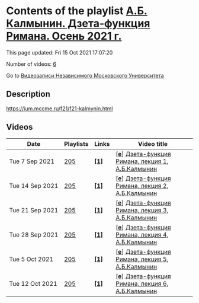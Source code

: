 # Contents of the playlist [А.Б. Калмынин. Дзета-функция Римана. Осень 2021 г.](https://www.youtube.com/playlist?list=PLp9ABVh6_x4GWD0MjDo-1J2u6kKVZw4aO)

This page updated: Fri 15 Oct 2021 17:07:20

Number of videos: [6](#videos)

Go to [Видеозаписи Независимого Московского Университета](../README.md)

## Description

<https://ium.mccme.ru/f21/f21-kalmynin.html>

## Videos

|Date|Playlists|Links|Video title|
|---|---|---|---|
| Tue&nbsp;7&nbsp;Sep&nbsp;2021 | [205](../playlists/205 "А.Б. Калмынин. Дзета-функция Римана. Осень 2021 г.") | [**[1]**](https://ium.mccme.ru/f21/f21-kalmynin.html) | [[**e**](https://studio.youtube.com/video/2ewnvo42F68/edit "Edit")] [Дзета-функция Римана, лекция 1, А.Б.Калмынин](https://www.youtube.com/watch?v=2ewnvo42F68&list=PLp9ABVh6_x4GWD0MjDo-1J2u6kKVZw4aO "https://ium.mccme.ru/f21/f21-kalmynin.html") |
| Tue&nbsp;14&nbsp;Sep&nbsp;2021 | [205](../playlists/205 "А.Б. Калмынин. Дзета-функция Римана. Осень 2021 г.") | [**[1]**](https://ium.mccme.ru/f21/f21-kalmynin.html) | [[**e**](https://studio.youtube.com/video/JwKyvGBe9C8/edit "Edit")] [Дзета-функция Римана, лекция 2, А.Б.Калмынин](https://www.youtube.com/watch?v=JwKyvGBe9C8&list=PLp9ABVh6_x4GWD0MjDo-1J2u6kKVZw4aO "https://ium.mccme.ru/f21/f21-kalmynin.html") |
| Tue&nbsp;21&nbsp;Sep&nbsp;2021 | [205](../playlists/205 "А.Б. Калмынин. Дзета-функция Римана. Осень 2021 г.") | [**[1]**](https://ium.mccme.ru/f21/f21-kalmynin.html) | [[**e**](https://studio.youtube.com/video/cD6b6xRTvqA/edit "Edit")] [Дзета-функция Римана, лекция 3, А.Б.Калмынин](https://www.youtube.com/watch?v=cD6b6xRTvqA&list=PLp9ABVh6_x4GWD0MjDo-1J2u6kKVZw4aO "https://ium.mccme.ru/f21/f21-kalmynin.html") |
| Tue&nbsp;28&nbsp;Sep&nbsp;2021 | [205](../playlists/205 "А.Б. Калмынин. Дзета-функция Римана. Осень 2021 г.") | [**[1]**](https://ium.mccme.ru/f21/f21-kalmynin.html) | [[**e**](https://studio.youtube.com/video/JKXOvt414kI/edit "Edit")] [Дзета-функция Римана, лекция 4, А.Б.Калмынин](https://www.youtube.com/watch?v=JKXOvt414kI&list=PLp9ABVh6_x4GWD0MjDo-1J2u6kKVZw4aO "https://ium.mccme.ru/f21/f21-kalmynin.html") |
| Tue&nbsp;5&nbsp;Oct&nbsp;2021 | [205](../playlists/205 "А.Б. Калмынин. Дзета-функция Римана. Осень 2021 г.") | [**[1]**](https://ium.mccme.ru/f21/f21-kalmynin.html) | [[**e**](https://studio.youtube.com/video/bTKL-tX1ycQ/edit "Edit")] [Дзета-функция Римана, лекция 5, А.Б.Калмынин](https://www.youtube.com/watch?v=bTKL-tX1ycQ&list=PLp9ABVh6_x4GWD0MjDo-1J2u6kKVZw4aO "https://ium.mccme.ru/f21/f21-kalmynin.html") |
| Tue&nbsp;12&nbsp;Oct&nbsp;2021 | [205](../playlists/205 "А.Б. Калмынин. Дзета-функция Римана. Осень 2021 г.") | [**[1]**](https://ium.mccme.ru/f21/f21-kalmynin.html) | [[**e**](https://studio.youtube.com/video/QXjse7PXaqY/edit "Edit")] [Дзета-функция Римана, лекция 6, А.Б.Калмынин](https://www.youtube.com/watch?v=QXjse7PXaqY&list=PLp9ABVh6_x4GWD0MjDo-1J2u6kKVZw4aO "https://ium.mccme.ru/f21/f21-kalmynin.html") |
